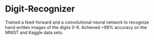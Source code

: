 # Digit-Recognizer

Trained a feed-forward and a convolutional neural network to recognize hand written images of the digits 0-9. Achieved ~99% accuracy on the MNIST and Kaggle data sets. 
